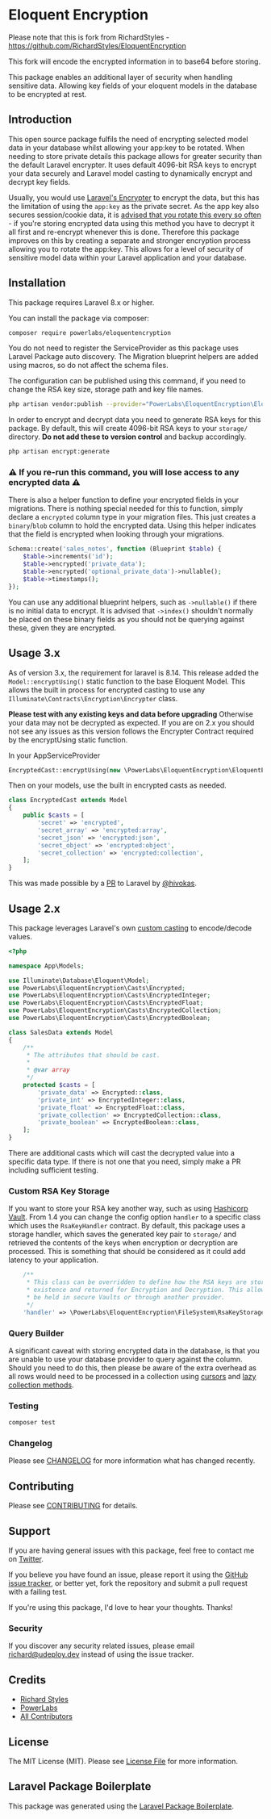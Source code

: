 # Eloquent Encryption

Please note that this is fork from RichardStyles - https://github.com/RichardStyles/EloquentEncryption

This fork will encode the encrypted information in to base64 before storing.

This package enables an additional layer of security when handling sensitive data. Allowing key fields of your eloquent models in the database to be encrypted at rest.

## Introduction

This open source package fulfils the need of encrypting selected model data in your database whilst allowing your app:key to be rotated. When needing to store private details this package allows for greater security than the default Laravel encrypter. 
It uses default 4096-bit RSA keys to encrypt your data securely and Laravel model casting to dynamically encrypt and decrypt key fields. 

Usually, you would use [Laravel's Encrypter](https://laravel.com/docs/8.x/encryption) to encrypt the data, but this has the limitation of using the `app:key` as the private secret. As the app key also secures session/cookie data, it is [advised that you rotate this every so often](https://tighten.co/blog/app-key-and-you/) - if you're storing encrypted data using this method you have to decrypt it all first and re-encrypt whenever this is done. Therefore this package improves on this by creating a separate and stronger encryption process allowing you to rotate the app:key. This allows for a  level of security of sensitive model data within your Laravel application and your database.

## Installation

This package requires Laravel 8.x or higher.

You can install the package via composer:

```bash
composer require powerlabs/eloquentencryption
```

You do not need to register the ServiceProvider as this package uses Laravel Package auto discovery.
The Migration blueprint helpers are added using macros, so do not affect the schema files.

The configuration can be published using this command, if you need to change the RSA key size, storage path and key file names.

```bash
php artisan vendor:publish --provider="PowerLabs\EloquentEncryption\EloquentEncryptionServiceProvider" --tag="config"
```

In order to encrypt and decrypt data you need to generate RSA keys for this package. By default, this will create 4096-bit RSA keys to your `storage/` directory. **Do not add these to version control** and backup accordingly.

```bash
php artisan encrypt:generate
```

### ⚠️  **If you re-run this command, you will lose access to any encrypted data** ⚠️ 

There is also a helper function to define your encrypted fields in your migrations.
There is nothing special needed for this to function, simply declare a `encrypted` column type in your migration files. This just creates a `binary`/`blob` column to hold the encrypted data. Using this helper indicates that the field is encrypted when looking through your migrations.

```php
Schema::create('sales_notes', function (Blueprint $table) {
    $table->increments('id');
    $table->encrypted('private_data');
    $table->encrypted('optional_private_data')->nullable();
    $table->timestamps();
});
```

You can use any additional blueprint helpers, such as `->nullable()` if there is no initial data to encrypt. It is advised that `->index()` shouldn't normally be placed on these binary fields as you should not be querying against these, given they are encrypted.

## Usage 3.x

As of version 3.x, the requirement for laravel is 8.14. This release added the `Model::encryptUsing()` static function to the base Eloquent Model. 
This allows the built in process for encrypted casting to use any `Illuminate\Contracts\Encryption\Encrypter` class.

**Please test with any existing keys and data before upgrading** 
Otherwise your data may not be decrypted as expected. If you are on 2.x you should not see any issues as this version follows the Encrypter Contract required by the encryptUsing static function.

In your AppServiceProvider 
```php
EncryptedCast::encryptUsing(new \PowerLabs\EloquentEncryption\EloquentEncryption);
```

Then on your models, use the built in encrypted casts as needed.

```php
class EncryptedCast extends Model
{
    public $casts = [
        'secret' => 'encrypted',
        'secret_array' => 'encrypted:array',
        'secret_json' => 'encrypted:json',
        'secret_object' => 'encrypted:object',
        'secret_collection' => 'encrypted:collection',
    ];
}
```

This was made possible by a [PR](https://github.com/laravel/framework/pull/35080) to Laravel by [@hivokas](https://github.com/hivokas).

## Usage 2.x

This package leverages Laravel's own [custom casting](https://laravel.com/docs/8.x/eloquent-mutators#custom-casts) to encode/decode values. 

``` php
<?php

namespace App\Models;

use Illuminate\Database\Eloquent\Model;
use PowerLabs\EloquentEncryption\Casts\Encrypted;
use PowerLabs\EloquentEncryption\Casts\EncryptedInteger;
use PowerLabs\EloquentEncryption\Casts\EncryptedFloat;
use PowerLabs\EloquentEncryption\Casts\EncryptedCollection;
use PowerLabs\EloquentEncryption\Casts\EncryptedBoolean;

class SalesData extends Model
{
    /**
     * The attributes that should be cast.
     *
     * @var array
     */
    protected $casts = [
        'private_data' => Encrypted::class,
        'private_int' => EncryptedInteger::class,
        'private_float' => EncryptedFloat::class,
        'private_collection' => EncryptedCollection::class,
        'private_boolean' => EncryptedBoolean::class,
    ];
}

```

There are additional casts which will cast the decrypted value into a specific data type. If there is not one that you need, simply make a PR including sufficient testing.

### Custom RSA Key Storage

If you want to store your RSA key another way, such as using [Hashicorp Vault](https://www.vaultproject.io/). From 1.4 you can change the config option `handler` to a specific class which uses the `RsaKeyHandler` contract.
By default, this package uses a storage handler, which saves the generated key pair to `storage/` and retrieved the contents of the keys when encryption or decryption are processed. This is something that should be considered as it could add latency to your application.

```php
    /**
     * This class can be overridden to define how the RSA keys are stored, checked for
     * existence and returned for Encryption and Decryption. This allows for keys to
     * be held in secure Vaults or through another provider.
     */
    'handler' => \PowerLabs\EloquentEncryption\FileSystem\RsaKeyStorageHandler::class,
```

### Query Builder

A significant caveat with storing encrypted data in the database, is that you are unable to use your database provider to query against the column. Should you need to do this, then please be aware of the extra overhead as all rows would need to be processed in a collection using [cursors](https://laravel.com/docs/8.x/eloquent#using-cursors) and [lazy collection methods](https://laravel.com/docs/8.x/collections#lazy-collection-methods).

### Testing

``` bash
composer test
```

### Changelog

Please see [CHANGELOG](CHANGELOG.md) for more information what has changed recently.

## Contributing

Please see [CONTRIBUTING](CONTRIBUTING.md) for details.

## Support

If you are having general issues with this package, feel free to contact me on [Twitter](https://twitter.com/StylesGoTweet).

If you believe you have found an issue, please report it using the [GitHub issue tracker](https://github.com/PowerLabs/EloquentEncryption/issues), or better yet, fork the repository and submit a pull request with a failing test.

If you're using this package, I'd love to hear your thoughts. Thanks!

### Security

If you discover any security related issues, please email richard@udeploy.dev instead of using the issue tracker.

## Credits

- [Richard Styles](https://github.com/richardstyles)
- [PowerLabs](https://github.com/PowerLabs-NZ)
- [All Contributors](../../contributors)

## License

The MIT License (MIT). Please see [License File](LICENSE.md) for more information.

## Laravel Package Boilerplate

This package was generated using the [Laravel Package Boilerplate](https://laravelpackageboilerplate.com).
